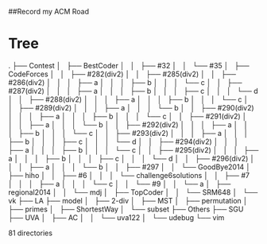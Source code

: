 ##Record my ACM Road

Tree
===
.
├── Contest
│   ├── BestCoder
│   │   ├── #32
│   │   └── #35
│   ├── CodeForces
│   │   ├── #282(div2)
│   │   ├── #285(div2)
│   │   ├── #286(div2)
│   │   │   ├── a
│   │   │   ├── b
│   │   │   └── c
│   │   ├── #287(div2)
│   │   │   ├── a
│   │   │   ├── b
│   │   │   ├── c
│   │   │   └── d
│   │   ├── #288(div2)
│   │   │   ├── a
│   │   │   ├── b
│   │   │   └── c
│   │   ├── #289(div2)
│   │   │   ├── a
│   │   │   └── b
│   │   ├── #290(div2)
│   │   │   ├── a
│   │   │   ├── b
│   │   │   └── c
│   │   ├── #291(div2)
│   │   │   ├── a
│   │   │   └── b
│   │   ├── #292(div2)
│   │   │   ├── a
│   │   │   ├── b
│   │   │   └── c
│   │   ├── #293(div2)
│   │   │   ├── a
│   │   │   ├── b
│   │   │   ├── c
│   │   │   └── d
│   │   ├── #294(div2)
│   │   │   ├── a
│   │   │   ├── b
│   │   │   └── c
│   │   ├── #295(div2)
│   │   │   ├── a
│   │   │   ├── b
│   │   │   ├── c
│   │   │   └── d
│   │   ├── #296(div2)
│   │   │   ├── a
│   │   │   └── b
│   │   ├── #297
│   │   └── GoodBye2014
│   ├── hiho
│   │   ├── #6
│   │   │   └── challenge6solutions
│   │   ├── #7
│   │   │   ├── a
│   │   │   └── c
│   │   └── #9
│   │       └── a
│   ├── regional2014
│   │   └── mdj
│   ├── TopCoder
│   │   └── SRM648
│   └── vk
├── LA
├── model
│   ├── 2-div
│   ├── MST
│   ├── permutation
│   ├── primes
│   ├── ShortestWay
│   └── subset
├── Others
├── SGU
├── UVA
│   ├── AC
│   │   └── uva122
│   └── udebug
└── vim

81 directories

